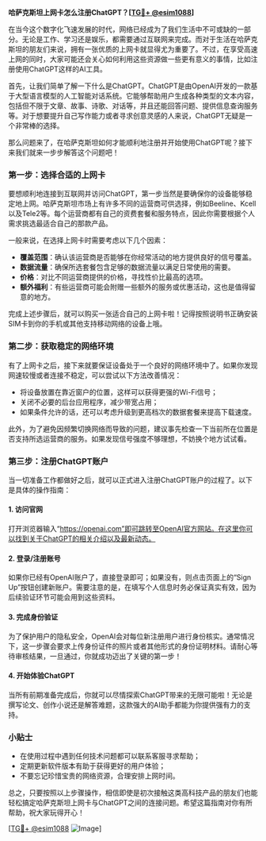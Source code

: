 **哈萨克斯坦上网卡怎么注册ChatGPT？[[TG💪+ @esim1088](https://t.me/s/esim1088)]**

在当今这个数字化飞速发展的时代，网络已经成为了我们生活中不可或缺的一部分。无论是工作、学习还是娱乐，都需要通过互联网来完成。而对于生活在哈萨克斯坦的朋友们来说，拥有一张优质的上网卡就显得尤为重要了。不过，在享受高速上网的同时，大家可能还会关心如何利用这些资源做一些更有意义的事情，比如注册使用ChatGPT这样的AI工具。

首先，让我们简单了解一下什么是ChatGPT。ChatGPT是由OpenAI开发的一款基于大型语言模型的人工智能对话系统。它能够帮助用户生成各种类型的文本内容，包括但不限于文章、故事、诗歌、对话等，并且还能回答问题、提供信息查询服务等。对于想要提升自己写作能力或者寻求创意灵感的人来说，ChatGPT无疑是一个非常棒的选择。

那么问题来了，在哈萨克斯坦如何才能顺利地注册并开始使用ChatGPT呢？接下来我们就来一步步解答这个问题吧！

### 第一步：选择合适的上网卡

要想顺利地连接到互联网并访问ChatGPT，第一步当然是要确保你的设备能够稳定地上网。哈萨克斯坦市场上有许多不同的运营商可供选择，例如Beeline、Kcell以及Tele2等。每个运营商都有自己的资费套餐和服务特点，因此你需要根据个人需求挑选最适合自己的那款产品。

一般来说，在选择上网卡时需要考虑以下几个因素：
- **覆盖范围**：确认该运营商是否能够在你经常活动的地方提供良好的信号覆盖。
- **数据流量**：确保所选套餐包含足够的数据流量以满足日常使用的需要。
- **价格**：对比不同运营商提供的价格，寻找性价比最高的选项。
- **额外福利**：有些运营商可能会附赠一些额外的服务或优惠活动，这也是值得留意的地方。

完成上述步骤后，就可以购买一张适合自己的上网卡啦！记得按照说明书正确安装SIM卡到你的手机或其他支持移动网络的设备上哦。

### 第二步：获取稳定的网络环境

有了上网卡之后，接下来就要保证设备处于一个良好的网络环境中了。如果你发现网速较慢或者连接不稳定，可以尝试以下方法改善情况：
- 将设备放置在靠近窗户的位置，这样可以获得更强的Wi-Fi信号；
- 关闭不必要的后台应用程序，减少带宽占用；
- 如果条件允许的话，还可以考虑升级到更高档次的数据套餐来提高下载速度。

此外，为了避免因频繁切换网络而导致的问题，建议事先检查一下当前所在位置是否支持所选运营商的服务。如果发现信号强度不够理想，不妨换个地方试试看。

### 第三步：注册ChatGPT账户

当一切准备工作都做好之后，就可以正式进入注册ChatGPT账户的过程了。以下是具体的操作指南：

#### 1. 访问官网
打开浏览器输入“https://openai.com”即可跳转至OpenAI官方网站。在这里你可以找到关于ChatGPT的相关介绍以及最新动态。

#### 2. 登录/注册账号
如果你已经有OpenAI账户了，直接登录即可；如果没有，则点击页面上的“Sign Up”按钮创建新账户。需要注意的是，在填写个人信息时务必保证真实有效，因为后续验证环节可能会用到这些资料。

#### 3. 完成身份验证
为了保护用户的隐私安全，OpenAI会对每位新注册用户进行身份核实。通常情况下，这一步骤会要求上传身份证件的照片或者其他形式的身份证明材料。请耐心等待审核结果，一旦通过，你就成功迈出了关键的第一步！

#### 4. 开始体验ChatGPT
当所有前期准备完成后，你就可以尽情探索ChatGPT带来的无限可能啦！无论是撰写论文、创作小说还是解答难题，这款强大的AI助手都能为你提供强有力的支持。

### 小贴士
- 在使用过程中遇到任何技术问题都可以联系客服寻求帮助；
- 定期更新软件版本有助于获得更好的用户体验；
- 不要忘记珍惜宝贵的网络资源，合理安排上网时间。

总之，只要按照以上步骤操作，相信即使是初次接触这类高科技产品的朋友们也能轻松搞定哈萨克斯坦上网卡与ChatGPT之间的连接问题。希望这篇指南对你有所帮助，祝大家玩得开心！

[[TG💪+ @esim1088](https://t.me/s/esim1088) ![Image](https://i.postimg.cc/4NQfJmqS/Snipaste-2025-05-13-00-14-12.png)]